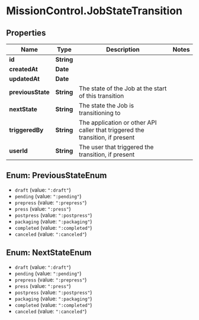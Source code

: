 # MissionControl.JobStateTransition

## Properties
Name | Type | Description | Notes
------------ | ------------- | ------------- | -------------
**id** | **String** |  | 
**createdAt** | **Date** |  | 
**updatedAt** | **Date** |  | 
**previousState** | **String** | The state of the Job at the start of this transition | 
**nextState** | **String** | The state the Job is transitioning to | 
**triggeredBy** | **String** | The application or other API caller that triggered the transition, if present | 
**userId** | **String** | The user that triggered the transition, if present | 

<a name="PreviousStateEnum"></a>
## Enum: PreviousStateEnum

* `draft` (value: `":draft"`)
* `pending` (value: `":pending"`)
* `prepress` (value: `":prepress"`)
* `press` (value: `":press"`)
* `postpress` (value: `":postpress"`)
* `packaging` (value: `":packaging"`)
* `completed` (value: `":completed"`)
* `canceled` (value: `":canceled"`)


<a name="NextStateEnum"></a>
## Enum: NextStateEnum

* `draft` (value: `":draft"`)
* `pending` (value: `":pending"`)
* `prepress` (value: `":prepress"`)
* `press` (value: `":press"`)
* `postpress` (value: `":postpress"`)
* `packaging` (value: `":packaging"`)
* `completed` (value: `":completed"`)
* `canceled` (value: `":canceled"`)

